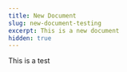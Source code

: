 ```yaml
---
title: New Document
slug: new-document-testing
excerpt: This is a new document
hidden: true
---
```

This is a test
